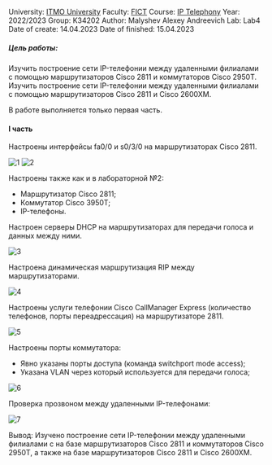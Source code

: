 University: [ITMO University](https://itmo.ru/ru/)
Faculty: [FICT](https://fict.itmo.ru)
Course: [IP Telephony](https://github.com/itmo-ict-faculty/ip-telephony)
Year: 2022/2023
Group: K34202
Author: Malyshev Alexey Andreevich
Lab: Lab4
Date of create: 14.04.2023
Date of finished: 15.04.2023

##### Цель работы: 
Изучить построение сети IP-телефонии между удаленными филиалами с помощью маршрутизаторов Cisco 2811 и коммутаторов Cisco 2950Т. Изучить построение сети IP-телефонии между удаленными филиалами с помощью маршрутизаторов Cisco 2811 и Cisco 2600XM.

В работе выполняется только первая часть.

#### I часть

Настроены интерфейсы fa0/0 и s0/3/0 на маршрутизаторах Cisco 2811.

![1](https://user-images.githubusercontent.com/57321062/232224007-675a7c2f-3722-4986-960a-77f8912bfff8.png)
![2](https://user-images.githubusercontent.com/57321062/232224016-19aaca4c-8c0c-4e3b-9374-76c59ab9ec52.png)


Настроены также как и в лабораторной №2: 
- Маршрутизатор Cisco 2811; 
- Коммутатор Cisco 3950Т; 
- IP-телефоны.

Настроен серверы DHCP на маршрутизаторах для передачи голоса и данных между ними.

![3](https://user-images.githubusercontent.com/57321062/232224023-68a28442-535c-4847-9d15-90381d4d5021.png)

Настроена динамическая маршрутизация RIP между маршрутизаторами.

![4](https://user-images.githubusercontent.com/57321062/232224032-11180376-8cc4-4534-ad3e-0d8b2d0e6274.png)

Настроены услуги телефонии Cisco CallManager Express (количество телефонов, порты переадрессация) на маршрутизаторе 2811.

![5](https://user-images.githubusercontent.com/57321062/232224046-0f36ba7c-681d-4c7b-b4d9-8c8702ca3652.png)

Настроены порты коммутатора:
- Явно указаны порты доступа (команда switchport mode access);
- Указана VLAN через который используется для передачи голоса;

![6](https://user-images.githubusercontent.com/57321062/232224059-f47f4dec-ef99-4219-a605-3a7d6c748b8e.png)

Проверка прозвоном между удаленными IP-телефонами:

![7](https://user-images.githubusercontent.com/57321062/232224076-0cc9e57b-79bb-48fb-88e2-7d920b8e60a6.png)

Вывод: Изучено построение сети IP-телефонии между удаленными филиалами с на базе маршрутизаторов Cisco 2811 и коммутаторов Cisco 2950Т, а также на базе маршрутизаторов Cisco 2811 и Cisco 2600XM.
